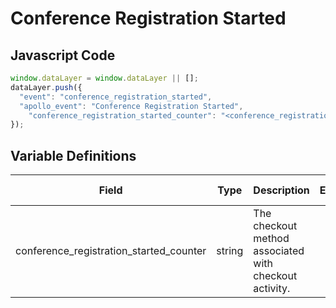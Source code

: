 # Conference Registration Started

### 

## Javascript Code
```js
window.dataLayer = window.dataLayer || [];
dataLayer.push({
  "event": "conference_registration_started",
  "apollo_event": "Conference Registration Started",
    "conference_registration_started_counter": "<conference_registration_started_counter>"
});
```

## Variable Definitions

|Field|Type|Description|Example|Pattern|Min Length|Max Length|Minimum|Maximum|Multiple Of|
| --- | --- | --- | --- | --- | --- | --- | --- | --- | --- |
|conference_registration_started_counter|string|The checkout method associated with checkout activity.||||||||




